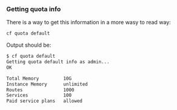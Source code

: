 ### Getting quota info

There is a way to get this information in a more wasy to read way:

```sh
cf quota default
```

Output should be:

```sh
$ cf quota default
Getting quota default info as admin...
OK

Total Memory         10G
Instance Memory      unlimited
Routes               1000
Services             100
Paid service plans   allowed
```
